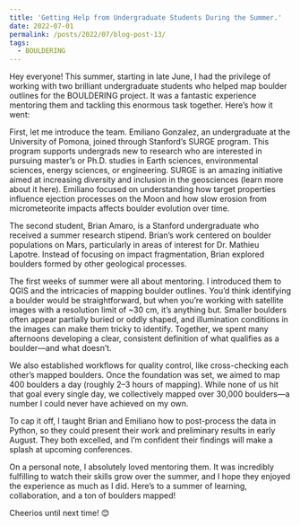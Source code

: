 ```yaml
---
title: 'Getting Help from Undergraduate Students During the Summer.'
date: 2022-07-01
permalink: /posts/2022/07/blog-post-13/
tags:
  - BOULDERING
---
```


 Hey everyone! This summer, starting in late June, I had the privilege of working with two brilliant undergraduate students who helped map boulder outlines for the BOULDERING project. It was a fantastic experience mentoring them and tackling this enormous task together. Here’s how it went:

First, let me introduce the team. Emiliano Gonzalez, an undergraduate at the University of Pomona, joined through Stanford’s SURGE program. This program supports undergrads new to research who are interested in pursuing master’s or Ph.D. studies in Earth sciences, environmental sciences, energy sciences, or engineering. SURGE is an amazing initiative aimed at increasing diversity and inclusion in the geosciences (learn more about it here). Emiliano focused on understanding how target properties influence ejection processes on the Moon and how slow erosion from micrometeorite impacts affects boulder evolution over time.

The second student, Brian Amaro, is a Stanford undergraduate who received a summer research stipend. Brian’s work centered on boulder populations on Mars, particularly in areas of interest for Dr. Mathieu Lapotre. Instead of focusing on impact fragmentation, Brian explored boulders formed by other geological processes.

The first weeks of summer were all about mentoring. I introduced them to QGIS and the intricacies of mapping boulder outlines. You’d think identifying a boulder would be straightforward, but when you’re working with satellite images with a resolution limit of ~30 cm, it’s anything but. Smaller boulders often appear partially buried or oddly shaped, and illumination conditions in the images can make them tricky to identify. Together, we spent many afternoons developing a clear, consistent definition of what qualifies as a boulder—and what doesn’t.

We also established workflows for quality control, like cross-checking each other’s mapped boulders. Once the foundation was set, we aimed to map 400 boulders a day (roughly 2–3 hours of mapping). While none of us hit that goal every single day, we collectively mapped over 30,000 boulders—a number I could never have achieved on my own.

To cap it off, I taught Brian and Emiliano how to post-process the data in Python, so they could present their work and preliminary results in early August. They both excelled, and I’m confident their findings will make a splash at upcoming conferences.

On a personal note, I absolutely loved mentoring them. It was incredibly fulfilling to watch their skills grow over the summer, and I hope they enjoyed the experience as much as I did. Here’s to a summer of learning, collaboration, and a ton of boulders mapped!

Cheerios until next time! 😊  